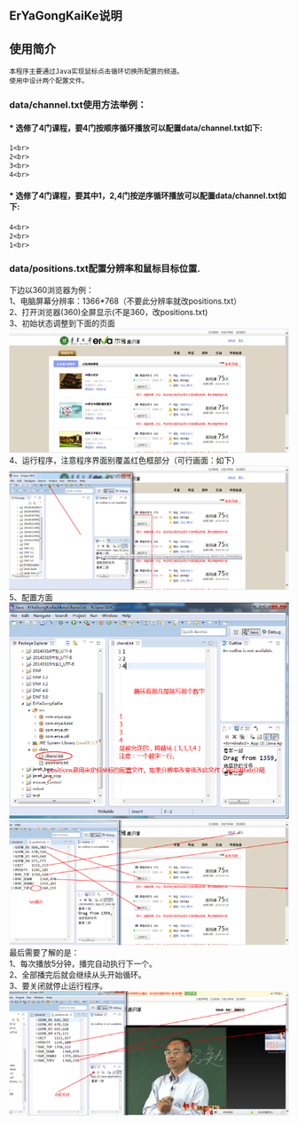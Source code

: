## ErYaGongKaiKe说明

## 使用简介
	本程序主要通过Java实现鼠标点击循环切换所配置的频道。
	使用中设计两个配置文件。

### data/channel.txt使用方法举例：

#### * 选修了4门课程，要4门按顺序循环播放可以配置data/channel.txt如下:
	1<br>
	2<br>
	3<br>
	4<br>
#### * 选修了4门课程，要其中1，2,4门按逆序循环播放可以配置data/channel.txt如下:
	4<br>
	2<br>
	1<br>

### data/positions.txt配置分辨率和鼠标目标位置.
下边以360浏览器为例：<br>
1、电脑屏幕分辨率：1366*768（不要此分辨率就改positions.txt）<br>
2、打开浏览器(360)全屏显示(不是360，改positions.txt)<br>
3、初始状态调整到下面的页面<br>
<img src="./imgs/img1.png"><br>
4、运行程序，注意程序界面别覆盖红色框部分（可行画面：如下）<br>
<img src="./imgs/img2.png"><br>
5、配置方面<br>
<img src="./imgs/img3.png"><br>
<img src="./imgs/img4.png"><br>
最后需要了解的是：<br>
1、每次播放5分钟，播完自动执行下一个。<br>
2、全部播完后就会继续从头开始循环。<br>
3、要关闭就停止运行程序。<br>
<img src="./imgs/img5.png"><br>